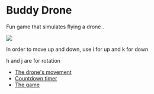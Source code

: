 # Buddy Drone

<p>Fun game that simulates flying a drone .</p>

![](https://media.giphy.com/media/UsNcxFYnFKgT0Hobsm/giphy.gif)
<p>In order to move up and down, use i for up and k for down</p>
<p>h and j are for rotation</p>

* [The drone's movement ](https://github.com/arielBar1295/unity/blob/master/drone/Assets/script/movingDrone.cs)
* [Countdown timer](https://github.com/arielBar1295/unity/blob/master/drone/Assets/script/Countdown.cs) 
* [The game ](https://ariel1295.itch.io/brick/) 
